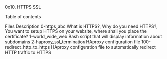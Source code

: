 

0x10. HTTPS SSL

Table of contents

Files Description 0-https_abc What is HTTPS?, Why do you need HTTPS?, You want to setup HTTPS on your website, where shall you place the certificate? 1-world_wide_web Bash script that will display information about subdomains 2-haproxy_ssl_termination HAproxy configuration file 100-redirect_http_to_https HAproxy configuration file to automatically redirect HTTP traffic to HTTPS

